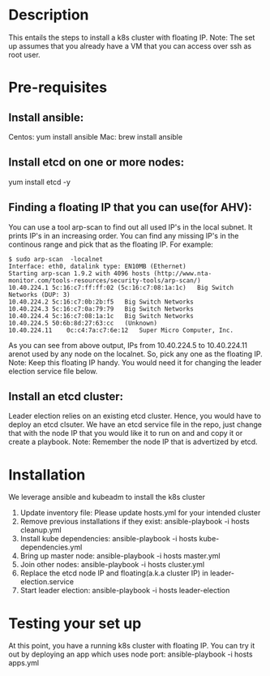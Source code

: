 # Description
This entails the steps to install a k8s cluster with floating IP. 
Note: The set up assumes that you already have a VM that you can access over ssh as root user.

# Pre-requisites
## Install ansible:
Centos: yum install ansible
Mac: brew install ansible

## Install etcd on one or more nodes:
yum install etcd -y

## Finding a floating IP that you can use(for AHV):
You can use a tool arp-scan to find out all used IP's in the local subnet. It prints IP's in an increasing order. You can find any missing 
IP's in the continous range and pick that as the floating IP. For example:
```
$ sudo arp-scan  -localnet
Interface: eth0, datalink type: EN10MB (Ethernet)
Starting arp-scan 1.9.2 with 4096 hosts (http://www.nta-monitor.com/tools-resources/security-tools/arp-scan/)
10.40.224.1	5c:16:c7:ff:ff:02 (5c:16:c7:08:1a:1c)	Big Switch Networks (DUP: 3)
10.40.224.2	5c:16:c7:0b:2b:f5	Big Switch Networks
10.40.224.3	5c:16:c7:0a:79:79	Big Switch Networks
10.40.224.4	5c:16:c7:08:1a:1c	Big Switch Networks
10.40.224.5	50:6b:8d:27:63:cc	(Unknown)
10.40.224.11	0c:c4:7a:c7:6e:12	Super Micro Computer, Inc.
```
As you can see from above output, IPs from 10.40.224.5 to 10.40.224.11 arenot used by any node on the localnet. So, pick any one as
the floating IP.
Note: Keep this floating IP handy. You would need it for changing the leader election service file below.


## Install an etcd cluster:
Leader election relies on an existing etcd cluster. Hence, you would have to deploy an etcd clsuter. We have an etcd service file in the repo, 
just change that with the node IP that you would like it to run on and and copy it or create a playbook.
Note: Remember the node IP that is advertized by etcd.


# Installation
We leverage ansible and kubeadm to install the k8s cluster

1. Update inventory file: Please update hosts.yml for your intended cluster
2. Remove previous installations if they exist: ansible-playbook -i hosts cleanup.yml
3. Install kube dependencies: ansible-playbook -i hosts kube-dependencies.yml
4. Bring up master node: ansible-playbook -i hosts master.yml
5. Join other nodes: ansible-playbook -i hosts cluster.yml
6. Replace the etcd node IP and floating(a.k.a cluster IP) in leader-election.service 
6. Start leader election: ansible-playbook -i hosts leader-election


# Testing your set up
At this point, you have a running k8s cluster with floating IP. You can try it out by deploying an app which uses node port:
ansible-playbook -i hosts apps.yml
